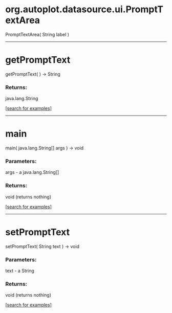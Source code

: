 # org.autoplot.datasource.ui.PromptTextArea
PromptTextArea( String label )


***
<a name="getPromptText"></a>
# getPromptText
getPromptText(  ) &rarr; String



### Returns:
java.lang.String


<a href="https://github.com/autoplot/dev/search?q=getPromptText&unscoped_q=getPromptText">[search for examples]</a>

***
<a name="main"></a>
# main
main( java.lang.String[] args ) &rarr; void



### Parameters:
args - a java.lang.String[]

### Returns:
void (returns nothing)


<a href="https://github.com/autoplot/dev/search?q=main&unscoped_q=main">[search for examples]</a>

***
<a name="setPromptText"></a>
# setPromptText
setPromptText( String text ) &rarr; void



### Parameters:
text - a String

### Returns:
void (returns nothing)


<a href="https://github.com/autoplot/dev/search?q=setPromptText&unscoped_q=setPromptText">[search for examples]</a>

